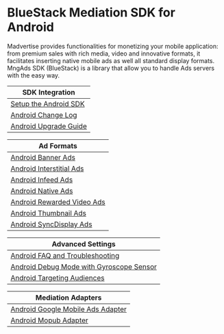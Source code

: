 # BlueStack Mediation SDK for Android

Madvertise provides functionalities for monetizing your mobile application: from premium sales with rich media, video and innovative formats, it facilitates inserting native mobile ads as well all standard display formats. MngAds SDK (BlueStack) is a library that allow you to handle Ads servers with the easy way.

| **SDK Integration** | 
| -------- |
| [Setup the Android SDK] | 
|[Android Change Log] 
|[Android Upgrade Guide] 


| **Ad Formats** | 
| -------- |
| [Android Banner Ads] | 
| [Android Interstitial Ads] |
| [Android Infeed Ads] |
| [Android Native Ads] | 
| [Android Rewarded Video Ads]| 
| [Android Thumbnail Ads]| 
| [Android SyncDisplay Ads]| 



| **Advanced Settings** | 
| -------- |
|[Android FAQ and Troubleshooting]
|[Android Debug Mode with Gyroscope Sensor]
|[Android Targeting Audiences] 


| **Mediation Adapters** | 
| -------- |
| [Android Google Mobile Ads Adapter]
| [Android Mopub Adapter]



[Android Banner Ads]:https://bitbucket.org/mngcorp/mngads-demo-android/wiki/setup
[Setup the Android SDK]:https://bitbucket.org/mngcorp/mngads-demo-android/wiki/setup
[Android Change Log]:https://bitbucket.org/mngcorp/mngads-demo-android/wiki/change-log
[Android Targeting Audiences]:https://bitbucket.org/mngcorp/mngads-demo-android/wiki/targeting-audiences
[Android Native Ads]:https://bitbucket.org/mngcorp/mngads-demo-android/wiki/nativead
[Android Upgrade Guide]:https://bitbucket.org/mngcorp/mngads-demo-android/wiki/upgrading
[Android FAQ and Troubleshooting]:https://bitbucket.org/mngcorp/mngads-demo-android/wiki/faq
[Android Best practices]:https://bitbucket.org/mngcorp/mngads-demo-android/wiki/guidelines
[Android Debug Mode with Gyroscope Sensor]:https://bitbucket.org/mngcorp/mngads-demo-android/wiki/debug-mode-gyro
[Interstitial Guideline]:https://bitbucket.org/mngcorp/mngads-demo-android/wiki/interstitial-guideline
[Android Mopub Adapter]:https://bitbucket.org/mngcorp/mobile.mng-ads.com-mngperf/wiki/mopub-adaptor-android
[Android Rewarded Video Ads]:https://bitbucket.org/mngcorp/mngads-demo-android/wiki/rewarded-video

[Android Infeed Ads]:https://bitbucket.org/mngcorp/mngads-demo-android/wiki/infeed

[Android Banner Ads]:https://bitbucket.org/mngcorp/mngads-demo-android/wiki/banner
[Android Interstitial Ads]:https://bitbucket.org/mngcorp/mngads-demo-android/wiki/interstitial
[Android Thumbnail Ads]:https://bitbucket.org/mngcorp/mngads-demo-android/wiki/thumbnail


[Retency]:https://bitbucket.org/mngcorp/mngads-demo-android/wiki/Retency
[MAdvertiseVectaury for Android]:https://bitbucket.org/mngcorp/mngads-demo-android/wiki/MAdvertiseVectaury
[MAdvertiseVectaury for iOS]:https://bitbucket.org/mngcorp/mngads-demo-ios/wiki/MAdvertiseVectaury
[MadvertiseAdExchanges]:https://bitbucket.org/mngcorp/mobile.mng-ads.com-mngperf/wiki/MadvertiseAdExchanges
[MadvertiseLocation for Android]:https://bitbucket.org/mngcorp/mngads-demo-android/wiki/MadvertiseLocation
[MadvertiseLocation for iOS]:https://bitbucket.org/mngcorp/mngads-demo-ios/wiki/MadvertiseLocation
[Location Data Reporting API]:https://bitbucket.org/mngcorp/mobile.mng-ads.com-mngperf/wiki/location-reporting-api
[MadvertiseLocation iOS Change Log]:https://bitbucket.org/mngcorp/mngads-demo-ios/wiki/change-log-madvertiselocation
[MadvertiseLocation Android Change Log]:https://bitbucket.org/mngcorp/mngads-demo-android/wiki/change-log-madvertiselocation
[AmazonPublisherService for iOS]:https://bitbucket.org/mngcorp/mngads-demo-ios/wiki/AmazonPublisherService
[AmazonPublisherService for Android]:https://bitbucket.org/mngcorp/mngads-demo-android/wiki/AmazonPublisherService
[Android Google Mobile Ads Adapter]:https://bitbucket.org/mngcorp/mngads-demo-android/wiki/dfp-adapter-android
[iOS Google Mobile Ads Adapter]:https://bitbucket.org/mngcorp/mngads-demo-ios/wiki/dfp-adapter-ios
[Android SyncDisplay Ads]:https://bitbucket.org/mngcorp/mngads-demo-android/wiki/syncDisplay